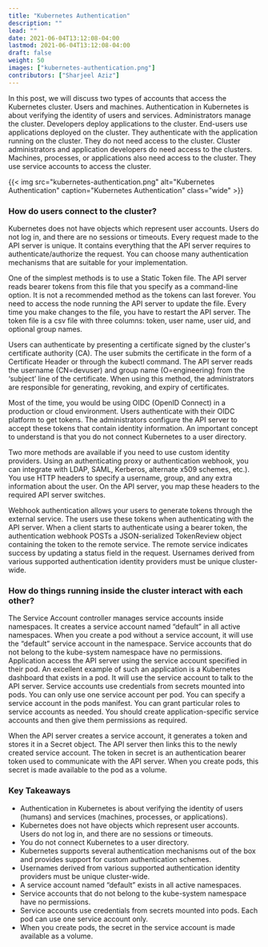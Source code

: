 ```yaml
---
title: "Kubernetes Authentication"
description: ""
lead: ""
date: 2021-06-04T13:12:08-04:00
lastmod: 2021-06-04T13:12:08-04:00
draft: false
weight: 50
images: ["kubernetes-authentication.png"]
contributors: ["Sharjeel Aziz"]
---
```


In this post, we will discuss two types of accounts that access the Kubernetes cluster. Users and machines.  Authentication in Kubernetes is about verifying the identity of users and services. Administrators manage the cluster. Developers deploy applications to the cluster. End-users use applications deployed on the cluster. They authenticate with the application running on the cluster. They do not need access to the cluster. Cluster administrators and application developers do need access to the clusters. Machines, processes, or applications also need access to the cluster. They use service accounts to access the cluster.

{{< img src="kubernetes-authentication.png" alt="Kubernetes Authentication" caption="Kubernetes Authentication" class="wide" >}}

### How do users connect to the cluster?

Kubernetes does not have objects which represent user accounts. Users do not log in, and there are no sessions or timeouts. Every request made to the API server is unique. It contains everything that the API server requires to authenticate/authorize the request.  You can choose many authentication mechanisms that are suitable for your implementation.

One of the simplest methods is to use a Static Token file. The API server reads bearer tokens from this file that you specify as a command-line option. It is not a recommended method as the tokens can last forever. You need to access the node running the API server to update the file. Every time you make changes to the file, you have to restart the API server. The token file is a csv file with three columns: token, user name, user uid, and optional group names.

Users can authenticate by presenting a certificate signed by the cluster's certificate authority (CA). The user submits the certificate in the form of a Certificate Header or through the kubectl command. The API server reads the username (CN=devuser) and group name (O=engineering) from the ‘subject’ line of the certificate. When using this method, the administrators are responsible for generating, revoking, and expiry of certificates.

Most of the time, you would be using OIDC (OpenID Connect) in a production or cloud environment. Users authenticate with their OIDC platform to get tokens. The administrators configure the API server to accept these tokens that contain identity information. An important concept to understand is that you do not connect Kubernetes to a user directory.

Two more methods are available if you need to use custom identity providers. Using an authenticating proxy or authentication webhook, you can integrate with LDAP, SAML, Kerberos, alternate x509 schemes, etc.). You use HTTP headers to specify a username, group, and any extra information about the user. On the API server, you map these headers to the required API server switches.

Webhook authentication allows your users to generate tokens through the external service. The users use these tokens when authenticating with the API server. When a client starts to authenticate using a bearer token, the authentication webhook POSTs a JSON-serialized TokenReview object containing the token to the remote service. The remote service indicates success by updating a status field in the request.  Usernames derived from various supported authentication identity providers must be unique cluster-wide.


### How do things running inside the cluster interact with each other?

The Service Account controller manages service accounts inside namespaces. It creates a service account named “default” in all active namespaces. When you create a pod without a service account, it will use the “default” service account in the namespace. Service accounts that do not belong to the kube-system namespace have no permissions. Application access the API server using the service account specified in their pod. An excellent example of such an application is a Kubernetes dashboard that exists in a pod. It will use the service account to talk to the API server. Service accounts use credentials from secrets mounted into pods. You can only use one service account per pod. You can specify a service account in the pods manifest. You can grant particular roles to service accounts as needed. You should create application-specific service accounts and then give them permissions as required.

When the API server creates a service account, it generates a token and stores it in a Secret object. The API server then links this to the newly created service account. The token in secret is an authentication bearer token used to communicate with the API server. When you create pods, this secret is made available to the pod as a volume.


### Key Takeaways

*   Authentication in Kubernetes is about verifying the identity of users (humans) and services (machines, processes, or applications).
*   Kubernetes does not have objects which represent user accounts. Users do not log in, and there are no sessions or timeouts.
*   You do not connect Kubernetes to a user directory.
*   Kubernetes supports several authentication mechanisms out of the box and provides support for custom authentication schemes.
*   Usernames derived from various supported authentication identity providers must be unique cluster-wide.
*   A service account named “default” exists in all active namespaces.
*   Service accounts that do not belong to the kube-system namespace have no permissions.
*   Service accounts use credentials from secrets mounted into pods. Each pod can use one service account only. 
*   When you create pods, the secret in the service account is made available as a volume.